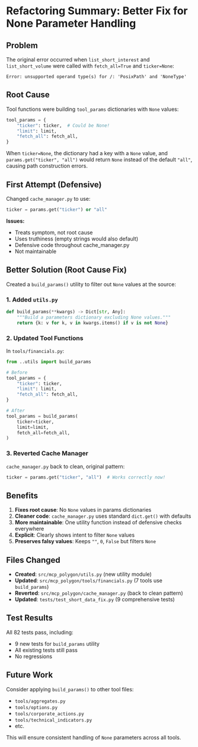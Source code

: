 # Refactoring Summary: Better Fix for None Parameter Handling

## Problem
The original error occurred when `list_short_interest` and `list_short_volume` were called with `fetch_all=True` and `ticker=None`:

```
Error: unsupported operand type(s) for /: 'PosixPath' and 'NoneType'
```

## Root Cause
Tool functions were building `tool_params` dictionaries with `None` values:

```python
tool_params = {
    "ticker": ticker,  # Could be None!
    "limit": limit,
    "fetch_all": fetch_all,
}
```

When `ticker=None`, the dictionary had a key with a `None` value, and `params.get("ticker", "all")` would return `None` instead of the default `"all"`, causing path construction errors.

## First Attempt (Defensive)
Changed `cache_manager.py` to use:
```python
ticker = params.get("ticker") or "all"
```

**Issues:**
- Treats symptom, not root cause
- Uses truthiness (empty strings would also default)
- Defensive code throughout cache_manager.py
- Not maintainable

## Better Solution (Root Cause Fix)
Created a `build_params()` utility to filter out `None` values at the source:

### 1. Added `utils.py`
```python
def build_params(**kwargs) -> Dict[str, Any]:
    """Build a parameters dictionary excluding None values."""
    return {k: v for k, v in kwargs.items() if v is not None}
```

### 2. Updated Tool Functions
In `tools/financials.py`:
```python
from ..utils import build_params

# Before
tool_params = {
    "ticker": ticker,
    "limit": limit,
    "fetch_all": fetch_all,
}

# After
tool_params = build_params(
    ticker=ticker,
    limit=limit,
    fetch_all=fetch_all,
)
```

### 3. Reverted Cache Manager
`cache_manager.py` back to clean, original pattern:
```python
ticker = params.get("ticker", "all")  # Works correctly now!
```

## Benefits

1. **Fixes root cause**: No `None` values in params dictionaries
2. **Cleaner code**: `cache_manager.py` uses standard `dict.get()` with defaults
3. **More maintainable**: One utility function instead of defensive checks everywhere
4. **Explicit**: Clearly shows intent to filter `None` values
5. **Preserves falsy values**: Keeps `""`, `0`, `False` but filters `None`

## Files Changed

- **Created**: `src/mcp_polygon/utils.py` (new utility module)
- **Updated**: `src/mcp_polygon/tools/financials.py` (7 tools use `build_params`)
- **Reverted**: `src/mcp_polygon/cache_manager.py` (back to clean pattern)
- **Updated**: `tests/test_short_data_fix.py` (9 comprehensive tests)

## Test Results

All 82 tests pass, including:
- 9 new tests for `build_params` utility
- All existing tests still pass
- No regressions

## Future Work

Consider applying `build_params()` to other tool files:
- `tools/aggregates.py`
- `tools/options.py`
- `tools/corporate_actions.py`
- `tools/technical_indicators.py`
- etc.

This will ensure consistent handling of `None` parameters across all tools.
